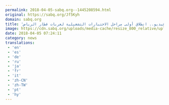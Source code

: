```yaml
---
permalink: 2018-04-05-sabq.org--1445208594.html
original: https://sabq.org/Jf5Kyh
domain: sabq.org
title: 'فيديو.. انطلاق أولى مراحل الاختبارات التشغيلية لعربات قطار الرياض'
image: https://cdn.sabq.org/uploads/media-cache/resize_800_relative/uploads/material-file/5ac5cd2d47be7589098b45de/5ac5cd2f0016b.jpg
date: 2018-04-05 07:24:11
category: news
translations: 
 - 'en'
 - 'es'
 - 'de'
 - 'ru'
 - 'ja'
 - 'fr'
 - 'it'
 - 'zh-CN'
 - 'zh-TW'
 - 'pt'
 - 'hy'
---
```


